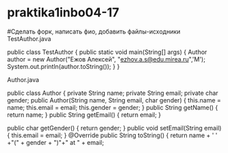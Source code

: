 # praktika1inbo04-17
#Сделать форк, написать фио, добавить файлы-исходники
TestAuthor.java

public class TestAuthor { public static void main(String[] args) { Author author = new Author("Ежов Алексей", "ezhov.a.s@edu.mirea.ru",'M'); System.out.println(author.toString()); } }

Author.java

public class Author { private String name; private String email; private char gender; public Author(String name, String email, char gender) { this.name = name; this.email = email; this.gender = gender; } public String getName() { return name; } public String getEmail() { return email; }

public char getGender() { return gender; } public void setEmail(String email) { this.email = email; } @Override public String toString() { return name + ' ' +"(" + gender + ")"+" at " + email;
